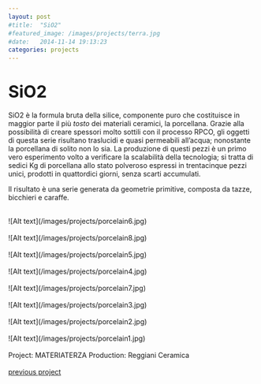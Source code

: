 ```yaml
---
layout: post
#title:  "SiO2"
#featured_image: /images/projects/terra.jpg
#date:   2014-11-14 19:13:23
categories: projects
---
```



<!-- Lorem ipsum dolor sit amet, consectetur adipisicing elit, sed do eiusmod tempor incididunt ut labore et dolore magna aliqua. Ut enim ad minim veniam, quis nostrud exercitation ullamco laboris nisi ut aliquip ex ea commodo consequat. Duis aute irure dolor in reprehenderit in voluptate velit esse cillum dolore eu fugiat nulla pariatur. Excepteur sint occaecat cupidatat non proident, sunt in culpa qui officia deserunt mollit anim id est laborum.-->

<h1><big>SiO2</big></h1>

SiO2 è la formula bruta della silice, componente puro che costituisce in maggior parte il più *tosto* dei materiali ceramici, la porcellana.
Grazie alla possibilità di creare spessori molto sottili con il processo RPCO, gli oggetti di questa serie risultano traslucidi e quasi permeabili all’acqua; nonostante la porcellana di solito non lo sia.
La produzione di questi pezzi è un primo vero esperimento volto a verificare la scalabilità della tecnologia; si tratta di sedici Kg di porcellana allo stato polveroso espressi in trentacinque pezzi unici, prodotti in quattordici giorni, senza scarti accumulati.

Il risultato è una serie generata da geometrie primitive, composta da tazze, bicchieri e caraffe.

<br>
![Alt text](/images/projects/porcelain6.jpg)
<br>
<br>
![Alt text](/images/projects/porcelain8.jpg)
<br>
<br>
![Alt text](/images/projects/porcelain5.jpg)
<br>
<br>
![Alt text](/images/projects/porcelain4.jpg)
<br>
<br>
![Alt text](/images/projects/porcelain7.jpg)
<br>
<br>
![Alt text](/images/projects/porcelain3.jpg)
<br>
<br>
![Alt text](/images/projects/porcelain2.jpg)
<br>
<br>
![Alt text](/images/projects/porcelain1.jpg)
<br>
<br>
Project: MATERIATERZA  
Production: Reggiani Ceramica  
<br>
<br>
<a href="http://materiaterza.com/projects/2014/11/14/rpco.html">previous project</a>

